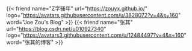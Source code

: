 # 

{{< friend name="Z字骚年" url="https://zouyx.github.io/" logo="https://avatars.githubusercontent.com/u/3828072?v=4&s=160" word="Joe Zou's Blog" >}}
{{< friend name="张其" url="https://blog.csdn.net/u010927340" logo="https://avatars3.githubusercontent.com/u/12484497?v=4&s=160" word="张其的博客" >}}

